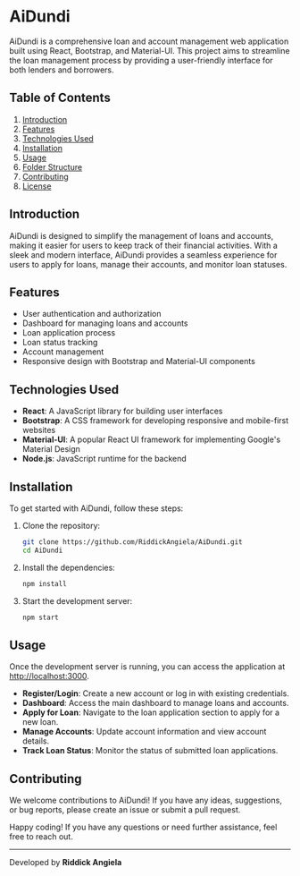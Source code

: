 # AiDundi

AiDundi is a comprehensive loan and account management web application built using React, Bootstrap, and Material-UI. This project aims to streamline the loan management process by providing a user-friendly interface for both lenders and borrowers.

## Table of Contents

1. [Introduction](#introduction)
2. [Features](#features)
3. [Technologies Used](#technologies-used)
4. [Installation](#installation)
5. [Usage](#usage)
6. [Folder Structure](#folder-structure)
7. [Contributing](#contributing)
8. [License](#license)

## Introduction

AiDundi is designed to simplify the management of loans and accounts, making it easier for users to keep track of their financial activities. With a sleek and modern interface, AiDundi provides a seamless experience for users to apply for loans, manage their accounts, and monitor loan statuses.

## Features

- User authentication and authorization
- Dashboard for managing loans and accounts
- Loan application process
- Loan status tracking
- Account management
- Responsive design with Bootstrap and Material-UI components

## Technologies Used

- **React**: A JavaScript library for building user interfaces
- **Bootstrap**: A CSS framework for developing responsive and mobile-first websites
- **Material-UI**: A popular React UI framework for implementing Google's Material Design
- **Node.js**: JavaScript runtime for the backend

## Installation

To get started with AiDundi, follow these steps:

1. Clone the repository:
    ```bash
    git clone https://github.com/RiddickAngiela/AiDundi.git
    cd AiDundi
    ```

2. Install the dependencies:
    ```bash
    npm install
    ```

3. Start the development server:
    ```bash
    npm start
    ```

## Usage

Once the development server is running, you can access the application at [http://localhost:3000](http://localhost:3000).

- **Register/Login**: Create a new account or log in with existing credentials.
- **Dashboard**: Access the main dashboard to manage loans and accounts.
- **Apply for Loan**: Navigate to the loan application section to apply for a new loan.
- **Manage Accounts**: Update account information and view account details.
- **Track Loan Status**: Monitor the status of submitted loan applications.


## Contributing

We welcome contributions to AiDundi! If you have any ideas, suggestions, or bug reports, please create an issue or submit a pull request.

Happy coding! If you have any questions or need further assistance, feel free to reach out.

---

Developed by **Riddick Angiela**


